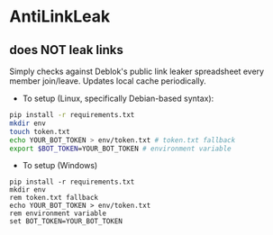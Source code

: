# AntiLinkLeak
## __does NOT leak links__
Simply checks against Deblok's public link leaker spreadsheet every member join/leave. Updates local cache periodically.

- To setup (Linux, specifically Debian-based syntax):
```bash
pip install -r requirements.txt
mkdir env 
touch token.txt
echo YOUR_BOT_TOKEN > env/token.txt # token.txt fallback
export $BOT_TOKEN=YOUR_BOT_TOKEN # environment variable
```

- To setup (Windows)
```batch
pip install -r requirements.txt
mkdir env
rem token.txt fallback
echo YOUR_BOT_TOKEN > env/token.txt
rem environment variable
set BOT_TOKEN=YOUR_BOT_TOKEN
```